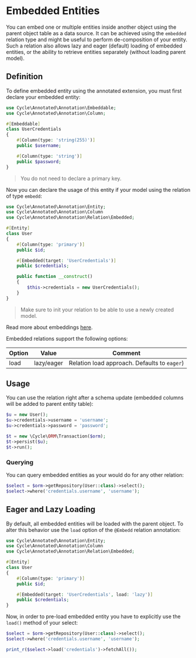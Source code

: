 # Embedded Entities
You can embed one or multiple entities inside another object using the parent object table as a data source. It can be achieved using the
`embedded` relation type and might be useful to perform de-composition of your entity. Such a relation also allows lazy and eager (default)
loading of embedded entities, or the ability to retrieve entities separately (without loading parent model).

## Definition
To define embedded entity using the annotated extension, you must first declare your embedded entity:

```php
use Cycle\Annotated\Annotation\Embeddable;
use Cycle\Annotated\Annotation\Column;

#[Embeddable]
class UserCredentials
{
    #[Column(type: 'string(255)')]
    public $username;

    #[Column(type: 'string')]
    public $password;
}
```

> You do not need to declare a primary key.

Now you can declare the usage of this entity if your model using the relation of type `embedd`:

```php
use Cycle\Annotated\Annotation\Entity;
use Cycle\Annotated\Annotation\Column
use Cycle\Annotated\Annotation\Relation\Embedded;

#[Entity]
class User
{
    #[Column(type: 'primary')]
    public $id;

    #[Embedded(target: 'UserCredentials')]
    public $credentials;

    public function __construct()
    {
        $this->credentials = new UserCredentials();
    }
}
```

> Make sure to init your relation to be able to use a newly created model.

Read more about embeddings [here](/docs/en/annotated/embeddings.md).

Embedded relations support the following options:

Option      | Value  | Comment
---         | ---    | ----
load        | lazy/eager | Relation load approach. Defaults to `eager`)

## Usage
You can use the relation right after a schema update (embedded columns will be added to parent entity table):

```php
$u = new User();
$u->credentials->username = 'username';
$u->credentials->password = 'password';

$t = new \Cycle\ORM\Transaction($orm);
$t->persist($u);
$t->run();
```


### Querying
You can query embedded entities as your would do for any other relation:

```php
$select = $orm->getRepository(User::class)->select();
$select->where('credentials.username', 'username');
```

## Eager and Lazy Loading
By default, all embedded entities will be loaded with the parent object. To alter this behavior use the `load` option of the `@Embedd` relation annotation:

```php
use Cycle\Annotated\Annotation\Entity;
use Cycle\Annotated\Annotation\Column
use Cycle\Annotated\Annotation\Relation\Embedded;

#[Entity]
class User
{
    #[Column(type: 'primary')]
    public $id;

    #[Embedded(target: 'UserCredentials', load: 'lazy')]
    public $credentials;
}
```

Now, in order to pre-load embedded entity you have to explicitly use the `load()` method of your select:

```php
$select = $orm->getRepository(User::class)->select();
$select->where('credentials.username', 'username');

print_r($select->load('credentials')->fetchAll());
```
